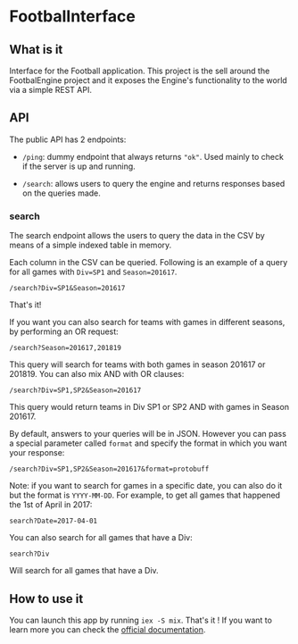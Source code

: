 # FootbalInterface

## What is it

Interface for the Football application. This project is the sell around the
FootbalEngine project and it exposes the Engine's functionality to the world via
a simple REST API.

## API

The public API has 2 endpoints:

- `/ping`: dummy endpoint that always returns `"ok"`. Used mainly to check if
the server is up and running.

- `/search`: allows users to query the engine and returns responses based on the
queries made.

### search

The search endpoint allows the users to query the data in the CSV by means of a
simple indexed table in memory.

Each column in the CSV can be queried. Following is an example of a query for
all games with `Div=SP1` and `Season=201617`.

`/search?Div=SP1&Season=201617`

That's it!

If you want you can also search for teams with games in different seasons, by
performing an OR request:

`/search?Season=201617,201819`

This query will search for teams with both games in season 201617 or 201819.
You can also mix AND with OR clauses:

`/search?Div=SP1,SP2&Season=201617`

This query would return teams in Div SP1 or SP2 AND with games in Season 201617.

By default, answers to your queries will be in JSON. However you can pass a
special parameter called `format` and specify the format in which you want your
response:

`/search?Div=SP1,SP2&Season=201617&format=protobuff`

Note: if you want to search for games in a specific date, you can also do it but
the format is `YYYY-MM-DD`. For example, to get all games that happened the 1st
of April in 2017:

`search?Date=2017-04-01`

You can also search for all games that have a Div:

`search?Div`

Will search for all games that have a Div.

## How to use it

You can launch this app by running `iex -S mix`. That's it !
If you want to learn more you can check the [official documentation](https://fl4m3ph03n1x.github.io/footbal_interface/api-reference.html).
